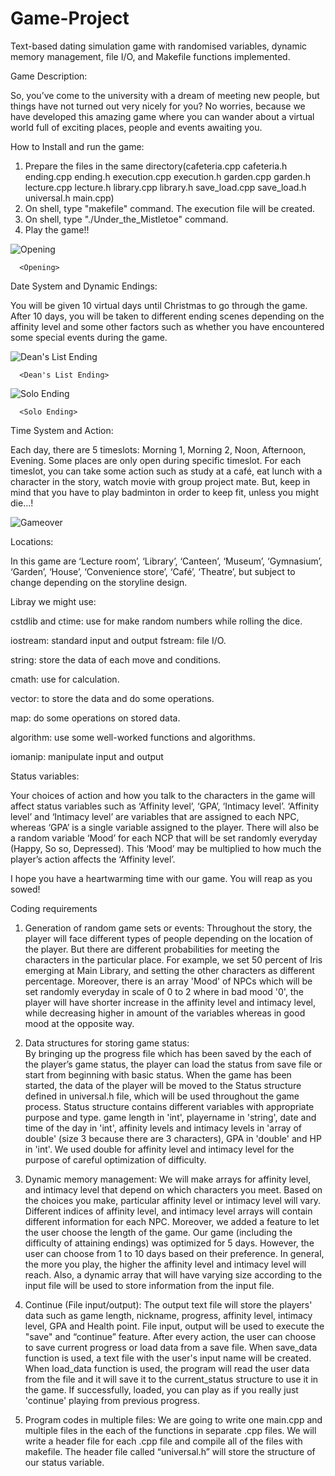 # Game-Project

Text-based dating simulation game with randomised variables, dynamic memory management, file I/O, and Makefile functions implemented.

Game Description:

So, you’ve come to the university with a dream of meeting new people, but things have not turned out very nicely for you? No worries, because we have developed this amazing game where you can wander about a virtual world full of exciting places, people and events awaiting you.

How to Install and run the game:

1) Prepare the files in the same directory(cafeteria.cpp cafeteria.h ending.cpp ending.h execution.cpp execution.h garden.cpp garden.h lecture.cpp lecture.h library.cpp library.h save_load.cpp save_load.h universal.h main.cpp)
2) On shell, type "makefile" command. The execution file will be created.
3) On shell, type "./Under_the_Mistletoe" command.
4) Play the game!!


![Opening](https://user-images.githubusercontent.com/74304944/159212831-c2b88135-b958-4e99-9754-3a522b04206e.png)


      <Opening>


Date System and Dynamic Endings: 

You will be given 10 virtual days until Christmas to go through the game. After 10 days, you will be taken to different ending scenes depending on the affinity level and some other factors such as whether you have encountered some special events during the game.

![Dean's List Ending](https://user-images.githubusercontent.com/74304944/159212755-a7e6c5c4-88a7-40a2-811a-4f4b251234a2.png)
      
  
      <Dean's List Ending>


![Solo Ending](https://user-images.githubusercontent.com/74304944/159213278-d70660bd-7313-4eb4-aee1-df57cca121f1.png)

      <Solo Ending>


Time System and Action: 

Each day, there are 5 timeslots: Morning 1, Morning 2, Noon, Afternoon, Evening. Some places are only open during specific timeslot. For each timeslot, you can take some action such as study at a café, eat lunch with a character in the story, watch movie with group project mate. 
But, keep in mind that you have to play badminton in order to keep fit, unless you might die...!



![Gameover](https://user-images.githubusercontent.com/74304944/159213887-4505765d-3740-4dc3-9de5-8635d69fd685.png)
      <GAM>


Locations: 

In this game are ‘Lecture room’, ‘Library’, ‘Canteen’, ‘Museum’, ‘Gymnasium’, ‘Garden’, ‘House’, ‘Convenience store’, ‘Café’, ‘Theatre’, but subject to change depending on the storyline design.

Libray we might use:

cstdlib and ctime: use for make random numbers while rolling the dice.

iostream: standard input and output fstream: file I/O.

string: store the data of each move and conditions.

cmath: use for calculation.

vector: to store the data and do some operations.

map: do some operations on stored data.

algorithm: use some well-worked functions and algorithms.

iomanip: manipulate input and output

Status variables: 

Your choices of action and how you talk to the characters in the game will affect status variables such as ‘Affinity level’, ‘GPA’, ‘Intimacy level’. ‘Affinity level’ and ‘Intimacy level’ are variables that are assigned to each NPC, whereas ‘GPA’ is a single variable assigned to the player.  There will also be a random variable ‘Mood’ for each NCP that will be set randomly everyday (Happy, So so, Depressed). This ‘Mood’ may be multiplied to how much the player’s action affects the ‘Affinity level’.

I hope you have a heartwarming time with our game. You will reap as you sowed!

Coding requirements
1.  Generation of random game sets or events: 
Throughout the story, the player will face different types of people depending on the location of the player. But there are different probabilities for meeting the characters in the particular place. For example, we set 50 percent of Iris emerging at Main Library, and setting the other characters as different percentage. Moreover, there is an array 'Mood' of NPCs which will be set randomly everyday in scale of 0 to 2 where in bad mood '0', the player will have shorter increase in the affinity level and intimacy level, while decreasing higher in amount of the variables whereas in good mood at the opposite way.

2.  Data structures for storing game status:  
By bringing up the progress file which has been saved by the each of the player’s game status, the player can load the status from save file or start from beginning with basic status. When the game has been started, the data of the player will be moved to the Status structure defined in universal.h file, which will be used throughout the game process. Status structure contains different variables with appropriate purpose and type. game length in 'int', playername in 'string', date and time of the day in 'int', affinity levels and intimacy levels in 'array of double' (size 3 because there are 3 characters), GPA in 'double' and HP in 'int'. We used double for affinity level and intimacy level for the purpose of careful optimization of difficulty.

3.  Dynamic memory management: 
We will make arrays for affinity level, and intimacy level that depend on which characters you meet. Based on the choices you make, particular affinity level or intimacy level will vary. Different indices of affinity level, and intimacy level arrays will contain different information for each NPC. 
Moreover, we added a feature to let the user choose the length of the game. Our game (including the difficulty of attaining endings) was optimized for 5 days. However, the user can choose from 1 to 10 days based on their preference. In general, the more you play, the higher the affinity level and intimacy level will reach.
Also, a dynamic array that will have varying size according to the input file will be used to store information from the input file.

4.	Continue (File input/output): 
The output text file will store the players' data such as game length, nickname, progress, affinity level, intimacy level, GPA and Health point. File input, output will be used to execute the "save" and “continue” feature. After every action, the user can choose to save current progress or load data from a save file. When save_data function is used, a text file with the user's input name will be created. When load_data function is used, the program will read the user data from the file and it will save it to the current_status structure to use it in the game. If successfully, loaded, you can play as if you really just 'continue' playing from previous progress.

5.	Program codes in multiple files: 
We are going to write one main.cpp and multiple files in the each of the functions in separate .cpp files. We will write a header file for each .cpp file and compile all of the files with makefile. The header file called “universal.h” will store the structure of our status variable.


